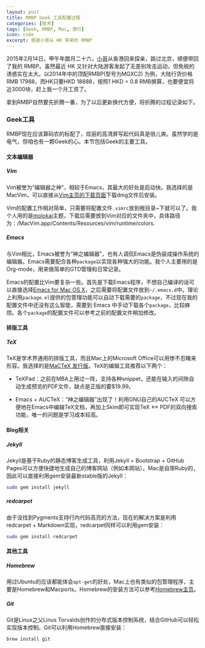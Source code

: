 ```yaml
---
layout: post
title: RMBP Geek 工具配置过程
categories: [技术]
tags: [Geek, RMBP, Mac, 港行]
icon: code 
excerpt: 感谢小哥从 HK 带来的 RMBP
---
```

2015年2月14日，甲午年腊月二十六，[小哥](http://yangchao.me)从香港回来探亲，路过北京，顺便带回了我的 RMBP。虽然最近 HK 又针对大陆游客发起了无差别攻击运动，但免税的诱惑实在太大。以2014年中的顶配RMBP(型号为MGXC2) 为例，大陆行货价格RMB 17988，而HK只要HKD 18888，按照1 HKD = 0.8 RMB换算，也要便宜将近3000块，赶上我一个月工资了。

拿到RMBP自然要先折腾一番，为了以后更新换代方便，将折腾的过程记录如下。

### Geek工具
RMBP现在应该算码农的标配了，炫丽的高清屏写起代码真是倍儿爽。虽然学的是电气，但咱也有一颗Geek的心。本节包括Geek的主要工具。

#### 文本编辑器

##### Vim

Vim被誉为“编辑器之神”，相较于Emacs，其最大的好处是启动快。我选择的是MacVim，可以直接从<a href="http://www.vim.org/download.php" target="_blank">Vim主页的下载页面</a>下载dmg文件后安装。

Vim的配置工作相对简单，只需要将配置文件`.vimrc`放到根目录~下就可以了。我个人用的是[molokai](http://github.com/tomasr/molokai)主题，下载后需要放到Vim对应的文件夹中，具体路径为：/MacVim.app/Contents/Resources/vim/runtime/colors.

##### Emacs

与Vim相比，Emacs被誉为“神之编辑器”，也有人调侃Emacs是伪装成操作系统的编辑器。Emacs需要配合各种`package`以实现各种强大的功能。我个人主要用的是Org-mode，用来做简单的GTD管理和日常记录。

Emacs的配置比Vim要复杂一些。首先是下载Emacs程序，不想自己编译的话可以直接选择[Emacs for Mac OS X](http://emacsformacosx.com/)，之后需要将配置文件放到`~/.emacs.d`中。理论上利用`package.el`提供的包管理功能可以自动下载需要的`package`，不过现在我的配置文件中还没有这么智能，需要到 Emacs 中手动下载各个`package`，比较麻烦。各个`package`的配置文件可以参考之前的配置文件稍加修改。

#### 排版工具

##### TeX

TeX是学术界通用的排版工具，而且Mac上的Microsoft Office可以用惨不忍睹来形容。我选择的是[MaCTeX 发行版](https://tug.org/mactex/)。TeX的编辑工具推荐以下两个：

- TeXPad：之前在MBA上用过一阵，支持各种snippet，还能在输入的间隙自动生成预览的PDF文件，缺点是正版的要$19.99。

- Emacs + AUCTeX：“神之编辑器”出现了！利用GNU自己的AUCTeX 可以方便地在Emacs中编辑TeX文档，再加上Skim即可实现TeX <-> PDF的双向搜索功能，唯一的问题是学习成本较高。

#### Blog相关

##### Jekyll

Jekyll是基于Ruby的静态博客生成工具，利用Jekyll + Bootstrap + GitHub Pages可以方便快捷地生成自己的博客网站（例如本网站）。Mac是自带Ruby的，因此可以直接利用gem安装最新stable版的Jekyll：

```bash
sudo gem install jekyll
```

##### redcarpet

由于没找到Pygments支持行内代码高亮的方法，现在的解决方案是利用redcarpet + Markdown实现，redcarpet同样可以利用gem安装：

```bash
sudo gem install redcarpet
```

#### 其他工具

##### Homebrew

用过Ubuntu的应该都能体会`apt-get`的好处，Mac上也有类似的包管理程序，主要是Homebrew和Macports。Homebrew的安装方法可以参考[Homebrew主页](http://brew.sh/)。

##### Git
Git是Linux之父Linus Torvalds创作的分布式版本控制系统，结合GitHub可以轻松实现版本控制。Git可以利用Homebrew直接安装：

```bash
brew install git
```

